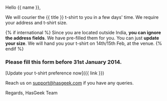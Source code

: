 Hello {{ name }},

We will courier the {{ title }} t-shirt to you in a few days' time. We require your address and t-shirt size.

{% if international %}
Since you are located outside India, **you can ignore the address fields**. We have pre-filled them for you. You can just **update your size**. We will hand you your t-shirt on 14th/15th Feb, at the venue. 
{% endif %}

### Please fill this form before 31st January 2014.

[Update your t-shirt preference now]({{ link }})

Reach us on support@hasgeek.com if you have any queries.

Regards,
HasGeek Team